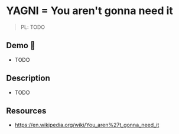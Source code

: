 # YAGNI = You aren't gonna need it

> PL: TODO

## Demo 🎉

* TODO

## Description

* TODO

## Resources

* <https://en.wikipedia.org/wiki/You_aren%27t_gonna_need_it>
